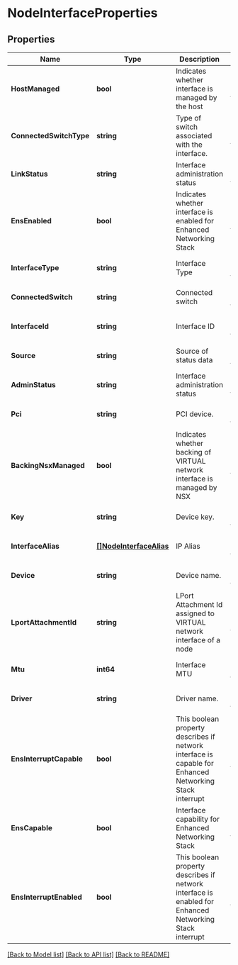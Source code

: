 # NodeInterfaceProperties

## Properties
Name | Type | Description | Notes
------------ | ------------- | ------------- | -------------
**HostManaged** | **bool** | Indicates whether interface is managed by the host | [optional] [default to null]
**ConnectedSwitchType** | **string** | Type of switch associated with the interface. | [optional] [default to null]
**LinkStatus** | **string** | Interface administration status | [optional] [default to null]
**EnsEnabled** | **bool** | Indicates whether interface is enabled for Enhanced Networking Stack | [optional] [default to null]
**InterfaceType** | **string** | Interface Type | [optional] [default to null]
**ConnectedSwitch** | **string** | Connected switch | [optional] [default to null]
**InterfaceId** | **string** | Interface ID | [optional] [default to null]
**Source** | **string** | Source of status data | [optional] [default to null]
**AdminStatus** | **string** | Interface administration status | [optional] [default to null]
**Pci** | **string** | PCI device. | [optional] [default to null]
**BackingNsxManaged** | **bool** | Indicates whether backing of VIRTUAL network interface is managed by NSX | [optional] [default to null]
**Key** | **string** | Device key. | [optional] [default to null]
**InterfaceAlias** | [**[]NodeInterfaceAlias**](NodeInterfaceAlias.md) | IP Alias | [optional] [default to null]
**Device** | **string** | Device name. | [optional] [default to null]
**LportAttachmentId** | **string** | LPort Attachment Id assigned to VIRTUAL network interface of a node | [optional] [default to null]
**Mtu** | **int64** | Interface MTU | [optional] [default to null]
**Driver** | **string** | Driver name. | [optional] [default to null]
**EnsInterruptCapable** | **bool** | This boolean property describes if network interface is capable for Enhanced Networking Stack interrupt | [optional] [default to null]
**EnsCapable** | **bool** | Interface capability for Enhanced Networking Stack | [optional] [default to null]
**EnsInterruptEnabled** | **bool** | This boolean property describes if network interface is enabled for Enhanced Networking Stack interrupt | [optional] [default to null]

[[Back to Model list]](../README.md#documentation-for-models) [[Back to API list]](../README.md#documentation-for-api-endpoints) [[Back to README]](../README.md)

